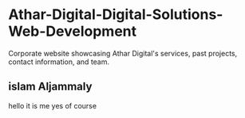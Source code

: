 # Athar-Digital-Digital-Solutions-Web-Development
Corporate website showcasing Athar Digital's services, past projects, contact information, and team.
## islam Aljammaly
hello it is me
yes of course
